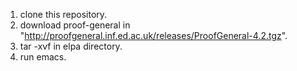 1. clone this repository.
2. download proof-general in "http://proofgeneral.inf.ed.ac.uk/releases/ProofGeneral-4.2.tgz".
3. tar -xvf in elpa directory.
4. run emacs.